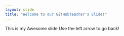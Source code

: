 ```yaml
---
layout: slide
title: "Welcome to our GitHubTeacher's Slide!"
---
```

This is my Awesome slide
Use the left arrow to go back!